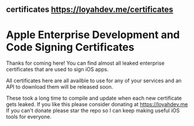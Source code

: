 ## certificates https://loyahdev.me/certificates
# Apple Enterprise Development and Code Signing Certificates
Thanks for coming here!
You can find almost all leaked enterprise certificates that are used to sign iOS apps.

All certificates here are all availble to use for any of your services and an API to download them will be released soon.

These took a long time to compile and update when each new certificate gets leaked. If you like this please consider donating at https://loyahdev.me
If you can't donate please star the repo so I can keep making useful iOS tools for everyone.
